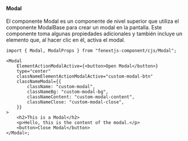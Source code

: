 #### Modal

El componente Modal es un componente de nivel superior que utiliza el componente ModalBase para crear un modal en la pantalla. Este componente toma algunas propiedades adicionales y también incluye un elemento que, al hacer clic en él, activa el modal.

```tsx
import { Modal, ModalProps } from "fenextjs-component/cjs/Modal";

<Modal
    ElementActionModalActive={<button>Open Modal</button>}
    type="center"
    classNameElementActionModalActive="custom-modal-btn"
    classNameModal={{
        className: "custom-modal",
        classNameBg: "custom-modal-bg",
        classNameContent: "custom-modal-content",
        classNameClose: "custom-modal-close",
    }}
>
    <h2>This is a Modal</h2>
    <p>Hello, this is the content of the modal.</p>
    <button>Close Modal</button>
</Modal>;
```
